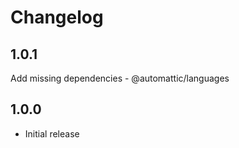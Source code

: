 # Changelog

## 1.0.1

Add missing dependencies - @automattic/languages

## 1.0.0

- Initial release
